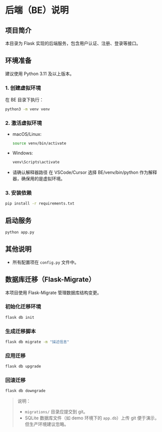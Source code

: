 # 后端（BE）说明

## 项目简介

本目录为 Flask 实现的后端服务，包含用户认证、注册、登录等接口。

## 环境准备

建议使用 Python 3.11 及以上版本。

### 1. 创建虚拟环境

在 BE 目录下执行：

```bash
python3 -m venv venv
```

### 2. 激活虚拟环境

- macOS/Linux:
  ```bash
  source venv/bin/activate
  ```
- Windows:

  ```cmd
  venv\Scripts\activate
  ```

- 请确认解释器路径
  在 VSCode/Cursor 选择 BE/venv/bin/python 作为解释器，确保用的是虚拟环境。

### 3. 安装依赖

```bash
pip install -r requirements.txt
```

## 启动服务

```bash
python app.py
```

## 其他说明

- 所有配置项在 `config.py` 文件中。

## 数据库迁移（Flask-Migrate）

本项目使用 Flask-Migrate 管理数据库结构变更。

### 初始化迁移环境

```bash
flask db init
```

### 生成迁移脚本

```bash
flask db migrate -m "描述信息"
```

### 应用迁移

```bash
flask db upgrade
```

### 回滚迁移

```bash
flask db downgrade
```

> 说明：
>
> - `migrations/` 目录应提交到 git。
> - SQLite 数据库文件（如 demo 环境下的 `app.db`）上传 git 便于演示，但生产环境建议忽略。

